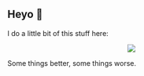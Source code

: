 ## Heyo 👋

I do a little bit of this stuff here:

<p align="center">
  <a href="https://skillicons.dev">
    <img src="https://skillicons.dev/icons?i=linux,vscode,github,raspberrypi,kubernetes,docker,terraform,grafana,prometheus&perline=3" />
  </a>
</p>

Some things better, some things worse.

